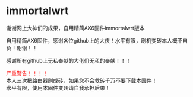 # immortalwrt
谢谢网上大神们的成果，自用精简AX6固件immortalwrt版本

自用精简AX6固件，感谢各位github上的大侠！水平有限，刷机变砖本人概不自负！谢谢！！

感谢所有github上无私奉献的大佬们无私的奉献！！！<br>

<font color=red>严重警告！！！！</font><br>
本人三次把路由器刷成砖，如果您不会救砖千万不要下载本固件！<br>
水平有限，使用本固件变砖请自我承担后果！<br>
